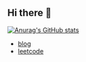 ## Hi there 👋

<!--
**Yanguk/yanguk** is a ✨ _special_ ✨ repository because its `README.md` (this file) appears on your GitHub profile.

Here are some ideas to get you started:

- 🔭 I’m currently working on ...
- 🌱 I’m currently learning ...
- 👯 I’m looking to collaborate on ...
- 🤔 I’m looking for help with ...
- 💬 Ask me about ...
- 📫 How to reach me: ...
- 😄 Pronouns: ...
- ⚡ Fun fact: ...
-->


[![Anurag's GitHub stats](https://github-readme-stats.vercel.app/api?username=yanguk&theme=tokyonight)](https://github.com/anuraghazra/github-readme-stats)

- [blog](yanguk.github.io/)
- [leetcode](https://leetcode.com/u/ing-chicken)
